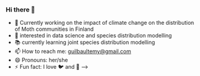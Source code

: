 ### Hi there 👋

- :eyes: Currently working on the impact of climate change on the distribution of Moth communities in Finland 
- :speech_balloon: interested in data science and species distribution modelling
- :books: currently learning joint species distribution modelling
- 📫 How to reach me: guilbaultemy@gmail.com
- 😄 Pronouns: her/she
- ⚡ Fun fact: I love :bird: and :basketball:
-->
